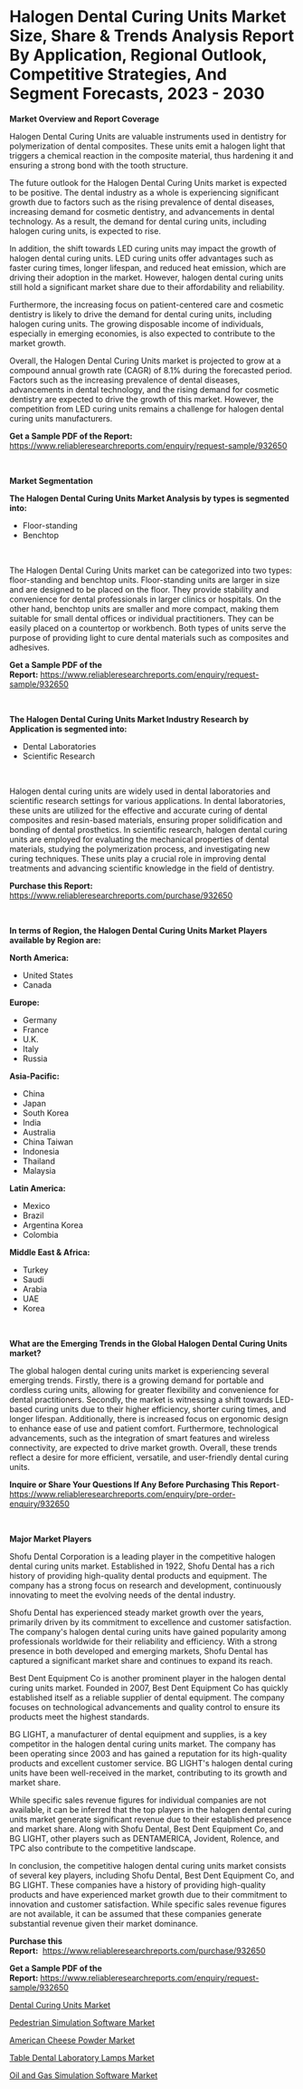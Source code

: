 <p><h1>Halogen Dental Curing Units Market Size, Share & Trends Analysis Report By Application, Regional Outlook, Competitive Strategies, And Segment Forecasts, 2023 - 2030</h1></p><p><strong>Market Overview and Report Coverage</strong></p>
<p><p>Halogen Dental Curing Units are valuable instruments used in dentistry for polymerization of dental composites. These units emit a halogen light that triggers a chemical reaction in the composite material, thus hardening it and ensuring a strong bond with the tooth structure.</p><p>The future outlook for the Halogen Dental Curing Units market is expected to be positive. The dental industry as a whole is experiencing significant growth due to factors such as the rising prevalence of dental diseases, increasing demand for cosmetic dentistry, and advancements in dental technology. As a result, the demand for dental curing units, including halogen curing units, is expected to rise.</p><p>In addition, the shift towards LED curing units may impact the growth of halogen dental curing units. LED curing units offer advantages such as faster curing times, longer lifespan, and reduced heat emission, which are driving their adoption in the market. However, halogen dental curing units still hold a significant market share due to their affordability and reliability.</p><p>Furthermore, the increasing focus on patient-centered care and cosmetic dentistry is likely to drive the demand for dental curing units, including halogen curing units. The growing disposable income of individuals, especially in emerging economies, is also expected to contribute to the market growth.</p><p>Overall, the Halogen Dental Curing Units market is projected to grow at a compound annual growth rate (CAGR) of 8.1% during the forecasted period. Factors such as the increasing prevalence of dental diseases, advancements in dental technology, and the rising demand for cosmetic dentistry are expected to drive the growth of this market. However, the competition from LED curing units remains a challenge for halogen dental curing units manufacturers.</p></p>
<p><strong>Get a Sample PDF of the Report:</strong> <a href="https://www.reliableresearchreports.com/enquiry/request-sample/932650">https://www.reliableresearchreports.com/enquiry/request-sample/932650</a></p>
<p>&nbsp;</p>
<p><strong>Market Segmentation</strong></p>
<p><strong>The Halogen Dental Curing Units Market Analysis by types is segmented into:</strong></p>
<p><ul><li>Floor-standing</li><li>Benchtop</li></ul></p>
<p>&nbsp;</p>
<p><p>The Halogen Dental Curing Units market can be categorized into two types: floor-standing and benchtop units. Floor-standing units are larger in size and are designed to be placed on the floor. They provide stability and convenience for dental professionals in larger clinics or hospitals. On the other hand, benchtop units are smaller and more compact, making them suitable for small dental offices or individual practitioners. They can be easily placed on a countertop or workbench. Both types of units serve the purpose of providing light to cure dental materials such as composites and adhesives.</p></p>
<p><strong>Get a Sample PDF of the Report:</strong>&nbsp;<a href="https://www.reliableresearchreports.com/enquiry/request-sample/932650">https://www.reliableresearchreports.com/enquiry/request-sample/932650</a></p>
<p>&nbsp;</p>
<p><strong>The Halogen Dental Curing Units Market Industry Research by Application is segmented into:</strong></p>
<p><ul><li>Dental Laboratories</li><li>Scientific Research</li></ul></p>
<p>&nbsp;</p>
<p><p>Halogen dental curing units are widely used in dental laboratories and scientific research settings for various applications. In dental laboratories, these units are utilized for the effective and accurate curing of dental composites and resin-based materials, ensuring proper solidification and bonding of dental prosthetics. In scientific research, halogen dental curing units are employed for evaluating the mechanical properties of dental materials, studying the polymerization process, and investigating new curing techniques. These units play a crucial role in improving dental treatments and advancing scientific knowledge in the field of dentistry.</p></p>
<p><strong>Purchase this Report:</strong>&nbsp; <a href="https://www.reliableresearchreports.com/purchase/932650">https://www.reliableresearchreports.com/purchase/932650</a></p>
<p>&nbsp;</p>
<p><strong>In terms of Region, the Halogen Dental Curing Units Market Players available by Region are:</strong></p>
<p>
    <p> <strong> North America: </strong>
        <ul>
            <li>United States</li>
            <li>Canada</li>
        </ul>
        </p> 
    <p> <strong> Europe: </strong>
        <ul>
            <li>Germany</li>
            <li>France</li>
            <li>U.K.</li>
            <li>Italy</li>
            <li>Russia</li>
        </ul>
        </p> 
    <p> <strong> Asia-Pacific: </strong>
        <ul>
            <li>China</li>
            <li>Japan</li>
            <li>South Korea</li>
            <li>India</li>
            <li>Australia</li>
            <li>China Taiwan</li>
            <li>Indonesia</li>
            <li>Thailand</li>
            <li>Malaysia</li>
        </ul>
        </p> 
    <p> <strong> Latin America: </strong>
        <ul>
            <li>Mexico</li>
            <li>Brazil</li>
            <li>Argentina Korea</li>
            <li>Colombia</li>
        </ul>
        </p> 
    <p> <strong> Middle East & Africa: </strong>
        <ul>
            <li>Turkey</li>
            <li>Saudi</li>
            <li>Arabia</li>
            <li>UAE</li>
            <li>Korea</li>
        </ul>
    </p>
    </p>
<p>&nbsp;</p>
<p><strong>What are the Emerging Trends in the Global Halogen Dental Curing Units market?</strong></p>
<p><p>The global halogen dental curing units market is experiencing several emerging trends. Firstly, there is a growing demand for portable and cordless curing units, allowing for greater flexibility and convenience for dental practitioners. Secondly, the market is witnessing a shift towards LED-based curing units due to their higher efficiency, shorter curing times, and longer lifespan. Additionally, there is increased focus on ergonomic design to enhance ease of use and patient comfort. Furthermore, technological advancements, such as the integration of smart features and wireless connectivity, are expected to drive market growth. Overall, these trends reflect a desire for more efficient, versatile, and user-friendly dental curing units.</p></p>
<p><strong>Inquire or Share Your Questions If Any Before Purchasing This Report</strong>- <a href="https://www.reliableresearchreports.com/enquiry/pre-order-enquiry/932650">https://www.reliableresearchreports.com/enquiry/pre-order-enquiry/932650</a></p>
<p>&nbsp;</p>
<p><strong>Major Market Players</strong></p>
<p><p>Shofu Dental Corporation is a leading player in the competitive halogen dental curing units market. Established in 1922, Shofu Dental has a rich history of providing high-quality dental products and equipment. The company has a strong focus on research and development, continuously innovating to meet the evolving needs of the dental industry.</p><p>Shofu Dental has experienced steady market growth over the years, primarily driven by its commitment to excellence and customer satisfaction. The company's halogen dental curing units have gained popularity among professionals worldwide for their reliability and efficiency. With a strong presence in both developed and emerging markets, Shofu Dental has captured a significant market share and continues to expand its reach.</p><p>Best Dent Equipment Co is another prominent player in the halogen dental curing units market. Founded in 2007, Best Dent Equipment Co has quickly established itself as a reliable supplier of dental equipment. The company focuses on technological advancements and quality control to ensure its products meet the highest standards.</p><p>BG LIGHT, a manufacturer of dental equipment and supplies, is a key competitor in the halogen dental curing units market. The company has been operating since 2003 and has gained a reputation for its high-quality products and excellent customer service. BG LIGHT's halogen dental curing units have been well-received in the market, contributing to its growth and market share.</p><p>While specific sales revenue figures for individual companies are not available, it can be inferred that the top players in the halogen dental curing units market generate significant revenue due to their established presence and market share. Along with Shofu Dental, Best Dent Equipment Co, and BG LIGHT, other players such as DENTAMERICA, Jovident, Rolence, and TPC also contribute to the competitive landscape.</p><p>In conclusion, the competitive halogen dental curing units market consists of several key players, including Shofu Dental, Best Dent Equipment Co, and BG LIGHT. These companies have a history of providing high-quality products and have experienced market growth due to their commitment to innovation and customer satisfaction. While specific sales revenue figures are not available, it can be assumed that these companies generate substantial revenue given their market dominance.</p></p>
<p><strong>Purchase this Report:</strong>&nbsp;&nbsp;<a href="https://www.reliableresearchreports.com/purchase/932650">https://www.reliableresearchreports.com/purchase/932650</a></p>
<p></p>
<p><strong>Get a Sample PDF of the Report:</strong>&nbsp;<a href="https://www.reliableresearchreports.com/enquiry/request-sample/932650">https://www.reliableresearchreports.com/enquiry/request-sample/932650</a></p>
<p><p><a href="https://github.com/NorbertYates/Market-Research-Report-List-1/blob/main/dental-curing-units-market.md">Dental Curing Units Market</a></p><p><a href="https://medium.com/@linneahilll6456/pedestrian-simulation-software-market-size-growth-forecast-2023-2030-c59600802736">Pedestrian Simulation Software Market</a></p><p><a href="https://www.reportprime.com/american-cheese-powder-r5991">American Cheese Powder Market</a></p><p><a href="https://github.com/RoccoManning/Market-Research-Report-List-1/blob/main/table-dental-laboratory-lamps-market.md">Table Dental Laboratory Lamps Market</a></p><p><a href="https://medium.com/@randysimpson755/oil-and-gas-simulation-software-market-size-growth-forecast-2023-2030-71805fb13cfc">Oil and Gas Simulation Software Market</a></p></p>